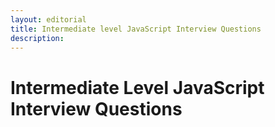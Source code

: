 ```yaml
---
layout: editorial
title: Intermediate level JavaScript Interview Questions
description: 
---
```


# Intermediate Level JavaScript Interview Questions